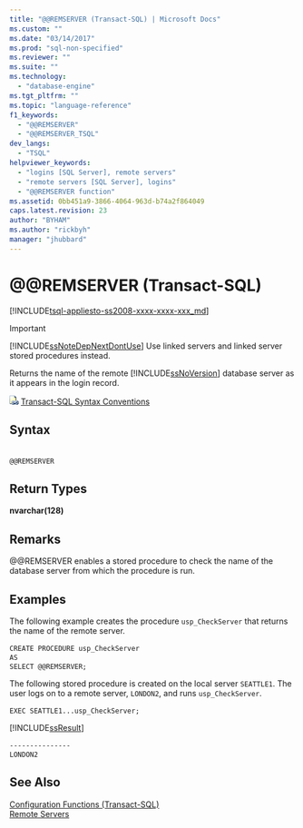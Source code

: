 ```yaml
---
title: "@@REMSERVER (Transact-SQL) | Microsoft Docs"
ms.custom: ""
ms.date: "03/14/2017"
ms.prod: "sql-non-specified"
ms.reviewer: ""
ms.suite: ""
ms.technology: 
  - "database-engine"
ms.tgt_pltfrm: ""
ms.topic: "language-reference"
f1_keywords: 
  - "@@REMSERVER"
  - "@@REMSERVER_TSQL"
dev_langs: 
  - "TSQL"
helpviewer_keywords: 
  - "logins [SQL Server], remote servers"
  - "remote servers [SQL Server], logins"
  - "@@REMSERVER function"
ms.assetid: 0bb451a9-3866-4064-963d-b74a2f864049
caps.latest.revision: 23
author: "BYHAM"
ms.author: "rickbyh"
manager: "jhubbard"
---
```

# @@REMSERVER (Transact-SQL)
[!INCLUDE[tsql-appliesto-ss2008-xxxx-xxxx-xxx_md](../../includes/tsql-appliesto-ss2008-xxxx-xxxx-xxx-md.md)]

    
> [!IMPORTANT]  
>  [!INCLUDE[ssNoteDepNextDontUse](../../includes/ssnotedepnextdontuse-md.md)] Use linked servers and linked server stored procedures instead.  
  
 Returns the name of the remote [!INCLUDE[ssNoVersion](../../includes/ssnoversion-md.md)] database server as it appears in the login record.  
  
 ![Topic link icon](../../database-engine/configure-windows/media/topic-link.gif "Topic link icon") [Transact-SQL Syntax Conventions](../../t-sql/language-elements/transact-sql-syntax-conventions-transact-sql.md)  
  
## Syntax  
  
```  
  
@@REMSERVER  
```  
  
## Return Types  
 **nvarchar(128)**  
  
## Remarks  
 @@REMSERVER enables a stored procedure to check the name of the database server from which the procedure is run.  
  
## Examples  
 The following example creates the procedure `usp_CheckServer` that returns the name of the remote server.  
  
```  
CREATE PROCEDURE usp_CheckServer  
AS  
SELECT @@REMSERVER;  
```  
  
 The following stored procedure is created on the local server `SEATTLE1`. The user logs on to a remote server, `LONDON2`, and runs `usp_CheckServer`.  
  
```  
EXEC SEATTLE1...usp_CheckServer;  
```  
  
 [!INCLUDE[ssResult](../../includes/ssresult-md.md)]  
  
```  
---------------  
LONDON2  
```  
  
## See Also  
 [Configuration Functions &#40;Transact-SQL&#41;](../../t-sql/functions/configuration-functions-transact-sql.md)   
 [Remote Servers](../../database-engine/configure-windows/remote-servers.md)  
  
  